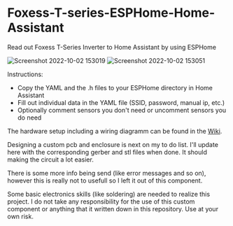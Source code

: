 # Foxess-T-series-ESPHome-Home-Assistant
Read out Foxess T-Series Inverter to Home Assistant by using ESPHome

![Screenshot 2022-10-02 153019](https://user-images.githubusercontent.com/106449034/193456801-99b3201c-d321-4a15-a520-aaa8ef501432.jpg)
![Screenshot 2022-10-02 153051](https://user-images.githubusercontent.com/106449034/193456806-b54805a2-b9ea-435d-a3b7-6fe42b514c9a.jpg)

Instructions:
- Copy the YAML and the .h files to your ESPHome directory in Home Assistant
- Fill out individual data in the YAML file (SSID, password, manual ip, etc.)
- Optionally comment sensors you don't need or uncomment sensors you do need

The hardware setup including a wiring diagramm can be found in the [Wiki](https://github.com/assembly12/Foxess-T-series-ESPHome-Home-Assistant/wiki/Hardware-setup).

Designing a custom pcb and enclosure is next on my to do list. I'll update here with the corresponding gerber and stl files when done. It should making the circuit a lot easier.

There is some more info being send (like error messages and so on), however this is really not to usefull so I left it out of this component.

Some basic electronics skills (like soldering) are needed to realize this project. I do not take any responsibility for the use of this custom component or anything that it written down in this repository. Use at your own risk.
